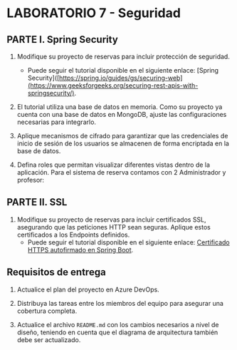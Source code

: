 # LABORATORIO 7 - Seguridad

## PARTE I. Spring Security

1. Modifique su proyecto de reservas para incluir protección de seguridad.
   - Puede seguir el tutorial disponible en el siguiente enlace: [Spring Security]([https://spring.io/guides/gs/securing-web](https://www.geeksforgeeks.org/securing-rest-apis-with-springsecurity/).

2. El tutorial utiliza una base de datos en memoria. Como su proyecto ya cuenta con una base de datos en MongoDB, ajuste las configuraciones necesarias para integrarlo.

3. Aplique mecanismos de cifrado para garantizar que las credenciales de inicio de sesión de los usuarios se almacenen de forma encriptada en la base de datos.

4. Defina roles que permitan visualizar diferentes vistas dentro de la aplicación. Para el sistema de reserva contamos con 2 Administrador y profesor:

## PARTE II. SSL

1. Modifique su proyecto de reservas para incluir certificados SSL, asegurando que las peticiones HTTP sean seguras. Aplique estos certificados a los Endpoints definidos.
   - Puede seguir el tutorial disponible en el siguiente enlace: [Certificado HTTPS autofirmado en Spring Boot](https://www.baeldung.com/spring-boot-https-self-signed-certificate).

## Requisitos de entrega

1. Actualice el plan del proyecto en Azure DevOps.

2. Distribuya las tareas entre los miembros del equipo para asegurar una cobertura completa.

3. Actualice el archivo `README.md` con los cambios necesarios a nivel de diseño, teniendo en cuenta que el diagrama de arquitectura también debe ser actualizado.
